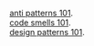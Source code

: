 [anti patterns 101](https://arshiamidos.github.io/blog?id=https://raw.githubusercontent.com/Arshiamidos/Blog/master/all-antipattern-demystified.md).     
[code smells 101](https://arshiamidos.github.io/blog?id=https://raw.githubusercontent.com/Arshiamidos/Blog/master/code-smell-101.md).     
[design patterns 101](https://arshiamidos.github.io/blog?id=https://raw.githubusercontent.com/Arshiamidos/Blog/master/design-patterns-101.md).     
